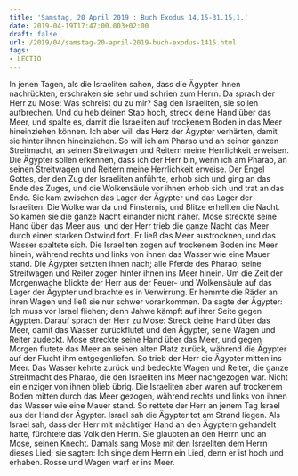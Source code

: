 ```yaml
---
title: 'Samstag, 20 April 2019 : Buch Exodus 14,15-31.15,1.'
date: 2019-04-19T17:47:00.003+02:00
draft: false
url: /2019/04/samstag-20-april-2019-buch-exodus-1415.html
tags: 
- LECTIO
---
```


In jenen Tagen, als die Israeliten sahen, dass die Ägypter ihnen nachrückten, erschraken sie sehr und schrien zum Herrn. Da sprach der Herr zu Mose: Was schreist du zu mir? Sag den Israeliten, sie sollen aufbrechen. Und du heb deinen Stab hoch, streck deine Hand über das Meer, und spalte es, damit die Israeliten auf trockenem Boden in das Meer hineinziehen können. Ich aber will das Herz der Ägypter verhärten, damit sie hinter ihnen hineinziehen. So will ich am Pharao und an seiner ganzen Streitmacht, an seinen Streitwagen und Reitern meine Herrlichkeit erweisen. Die Ägypter sollen erkennen, dass ich der Herr bin, wenn ich am Pharao, an seinen Streitwagen und Reitern meine Herrlichkeit erweise. Der Engel Gottes, der den Zug der Israeliten anführte, erhob sich und ging an das Ende des Zuges, und die Wolkensäule vor ihnen erhob sich und trat an das Ende. Sie kam zwischen das Lager der Ägypter und das Lager der Israeliten. Die Wolke war da und Finsternis, und Blitze erhellten die Nacht. So kamen sie die ganze Nacht einander nicht näher. Mose streckte seine Hand über das Meer aus, und der Herr trieb die ganze Nacht das Meer durch einen starken Ostwind fort. Er ließ das Meer austrocknen, und das Wasser spaltete sich. Die Israeliten zogen auf trockenem Boden ins Meer hinein, während rechts und links von ihnen das Wasser wie eine Mauer stand. Die Ägypter setzten ihnen nach; alle Pferde des Pharao, seine Streitwagen und Reiter zogen hinter ihnen ins Meer hinein. Um die Zeit der Morgenwache blickte der Herr aus der Feuer- und Wolkensäule auf das Lager der Ägypter und brachte es in Verwirrung. Er hemmte die Räder an ihren Wagen und ließ sie nur schwer vorankommen. Da sagte der Ägypter: Ich muss vor Israel fliehen; denn Jahwe kämpft auf ihrer Seite gegen Ägypten. Darauf sprach der Herr zu Mose: Streck deine Hand über das Meer, damit das Wasser zurückflutet und den Ägypter, seine Wagen und Reiter zudeckt. Mose streckte seine Hand über das Meer, und gegen Morgen flutete das Meer an seinen alten Platz zurück, während die Ägypter auf der Flucht ihm entgegenliefen. So trieb der Herr die Ägypter mitten ins Meer. Das Wasser kehrte zurück und bedeckte Wagen und Reiter, die ganze Streitmacht des Pharao, die den Israeliten ins Meer nachgezogen war. Nicht ein einziger von ihnen blieb übrig. Die Israeliten aber waren auf trockenem Boden mitten durch das Meer gezogen, während rechts und links von ihnen das Wasser wie eine Mauer stand. So rettete der Herr an jenem Tag Israel aus der Hand der Ägypter. Israel sah die Ägypter tot am Strand liegen. Als Israel sah, dass der Herr mit mächtiger Hand an den Ägyptern gehandelt hatte, fürchtete das Volk den Herrn. Sie glaubten an den Herrn und an Mose, seinen Knecht. Damals sang Mose mit den Israeliten dem Herrn dieses Lied; sie sagten: Ich singe dem Herrn ein Lied, denn er ist hoch und erhaben. Rosse und Wagen warf er ins Meer.